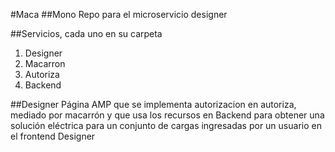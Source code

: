 #Maca
##Mono Repo para el microservicio designer

##Servicios, cada uno en su carpeta
1. Designer
2. Macarron
3. Autoriza
4. Backend

##Designer
Página AMP que se implementa autorizacion en autoriza, mediado por macarrón y que usa los recursos en Backend para obtener una solución eléctrica para un conjunto de cargas ingresadas por un usuario en el frontend Designer

